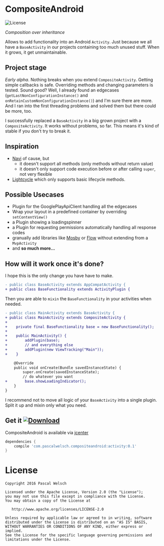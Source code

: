 # CompositeAndroid

![License](https://img.shields.io/badge/license-Apache%202-green.svg?style=flat)

*Composition over inheritance*

Allows to add functionality into an Android `Activity`. Just because we all have a `BaseActivity` in our projects containing too much unused stuff. When it grows, it get unmaintainable.


## Project stage

*Early alpha*. Nothing breaks when you extend `CompositeActivity`. Getting simple callbacks is safe. Overriding methods and changing parameters is tested. Sound good?
Well, I already found an edgecases (`getLastNonConfigurationInstance()` and `onRetainCustomNonConfigurationInstance()`) and I'm sure there are more. And I ran into the first threading problems and solved them but there could be more, too.

I successfully replaced a `BaseActivity` in a big grown project with a `CompositeActivity`. It works without problems, so far. This means it's kind of stable if you don't try to break it.

## Inspiration

- [Navi](https://github.com/trello/navi) of cause, but
    - it doesn't support all methods (only methods without return value)
    - it doesn't only support code execution before or after calling `super`, not very flexible
- [Lightcycle](https://github.com/soundcloud/lightcycle) which only supports basic lifecycle methods.

## Possible Usecases

- Plugin for the GooglePlayApiClient handling all the edgecases
- Wrap your layout in a predefined container by overriding `setContentView()`
- a Plugin showing a loadingspinner
- a Plugin for requesting permissions automatically handling all response codes
- granually add libraries like [Mosby](https://github.com/sockeqwe/mosby) or [Flow](https://github.com/square/flow) without extending from a `MvpActivity`
- and **so much more...**

## How will it work once it's done?

I hope this is the only change you have have to make.
```diff
- public class BaseActivity extends AppCompatActivity {
+ public class BaseFunctionality extends ActivityPlugin {
```

Then you are able to `mixin` the `BaseFunctionality` in your activities when needed.

```diff
- public class MainActivity extends BaseActivity {
+ public class MainActivity extends CompositeActivity {
+
+    private final BaseFunctionality base = new BaseFunctionality();
+ 
+    public MainActivity() {
+        addPlugin(base);
+        // and everything else
+        addPlugin(new ViewTracking("Main"));
+    }

    @Override
    public void onCreate(Bundle savedInstanceState) {
        super.onCreate(savedInstanceState);
        // do whatever you want
+        base.showLoadingIndicator();
    }
}
```

I recommend not to move all logic of your `BaseActivity` into a single plugin. Split it up and mixin only what you need.  

## Get it [![Download](https://api.bintray.com/packages/passsy/maven/CompositeActivity/images/download.svg) ](https://bintray.com/passsy/maven/CompositeActivity/_latestVersion)

CompositeAndroid is available via [jcenter](http://blog.bintray.com/2015/02/09/android-studio-migration-from-maven-central-to-jcenter/)

```gradle
dependencies {
    compile 'com.pascalwelsch.compositeandroid:activity:0.1'
}
```

# License

```
Copyright 2016 Pascal Welsch

Licensed under the Apache License, Version 2.0 (the "License");
you may not use this file except in compliance with the License.
You may obtain a copy of the License at

   http://www.apache.org/licenses/LICENSE-2.0

Unless required by applicable law or agreed to in writing, software
distributed under the License is distributed on an "AS IS" BASIS,
WITHOUT WARRANTIES OR CONDITIONS OF ANY KIND, either express or implied.
See the License for the specific language governing permissions and
limitations under the License.
```
